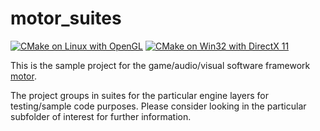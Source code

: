 # motor_suites

[![CMake on Linux with OpenGL](https://github.com/aconstlink/motor_suites/actions/workflows/cmake-lin-gcc-gl.yml/badge.svg)](https://github.com/aconstlink/motor_suites/actions/workflows/cmake-lin-gcc-gl.yml)
[![CMake on Win32 with DirectX 11](https://github.com/aconstlink/motor_suites/actions/workflows/cmake-win32-dx11.yml/badge.svg)](https://github.com/aconstlink/motor_suites/actions/workflows/cmake-win32-dx11.yml)

This is the sample project for the game/audio/visual software framework [motor](https://github.com/aconstlink/motor).

The project groups in suites for the particular engine layers for testing/sample code purposes. Please consider looking in the particular subfolder of interest for further information.

